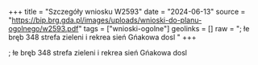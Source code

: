 +++
title = "Szczegóły wniosku W2593"
date = "2024-06-13"
source = "https://bip.brg.gda.pl/images/uploads/wnioski-do-planu-ogolnego/w2593.pdf"
tags = ["wnioski-ogolne"]
geolinks = []
raw = "; łe bręb 348 strefa zieleni i rekrea sień Gńakowa dosl "
+++

; łe bręb 348 strefa zieleni i rekrea sień Gńakowa dosl



